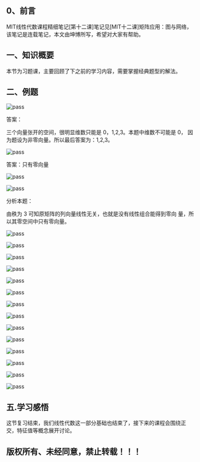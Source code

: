 ## 0、前言

MIT线性代数课程精细笔记[第十二课]笔记见[MIT十二课]矩阵应用：图与网络，该笔记是连载笔记，本文由坤博所写，希望对大家有帮助。

## 一、知识概要

本节为习题课，主要回顾了下之前的学习内容，需要掌握经典题型的解法。

## 二、例题

![pass](images/lec13_fg01.jpg)

答案：

三个向量张开的空间，很明显维数只能是 0，1,2,3。本题中维数不可能是 0， 因为题设为非零向量。所以最后答案为：1,2,3。

![pass](images/lec13_fg02.jpg)

答案：只有零向量

![pass](images/lec13_fg03.jpg)

![pass](images/lec13_fg04.jpg)

分析本题：

由秩为 3 可知原矩阵的列向量线性无关，也就是没有线性组合能得到零向 量，所以其零空间中只有零向量。

![pass](images/lec13_fg05.jpg)

![pass](images/lec13_fg06.jpg)

![pass](images/lec13_fg07.jpg)

![pass](images/lec13_fg08.jpg)

![pass](images/lec13_fg09.jpg)

![pass](images/lec13_fg10.jpg)

![pass](images/lec13_fg11.jpg)

![pass](images/lec13_fg12.jpg)

![pass](images/lec13_fg13.jpg)

![pass](images/lec13_fg14.jpg)

![pass](images/lec13_fg15.jpg)

![pass](images/lec13_fg16.jpg)

![pass](images/lec13_fg17.jpg)

![pass](images/lec13_fg18.jpg)

## 五.学习感悟

这节复习结束，我们线性代数这一部分基础也结束了，接下来的课程会围绕正 交，特征值等概念展开讨论。

## 版权所有、未经同意，禁止转载！！！

